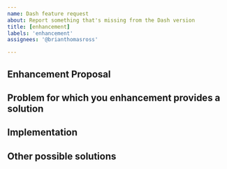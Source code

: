 ```yaml
---
name: Dash feature request
about: Report something that's missing from the Dash version
title: [enhancement]
labels: 'enhancement'
assignees: '@brianthomasross'

---
```


Enhancement Proposal
--------------------

<!-- 

We value your ideas if you have one that you think will improve the app 
please share with us below or visit us on Slack

-->

Problem for which you enhancement provides a solution
-----------------------------------------------------
<!--
Summarize the problem solved by your proposed enhancement
-->

Implementation
--------------
<!--
What would this take to incorporate into the app
-->


Other possible solutions
------------------------
